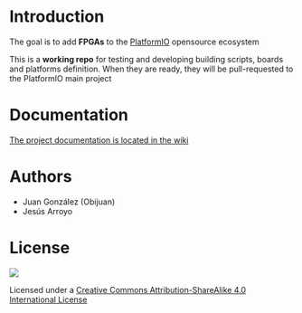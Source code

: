 
# Introduction
The goal is to add **FPGAs** to the [PlatformIO](http://platformio.org) opensource ecosystem

This is a **working repo** for testing and developing building scripts, boards and platforms definition. When they are ready, they will be pull-requested to the PlatformIO main project

# Documentation

[The project documentation is located in the wiki](https://github.com/bqlabs/Platformio-FPGA/wiki/Platformio-FPGA-wiki-home)

# Authors
* Juan González (Obijuan)  
* Jesús Arroyo

# License
![](https://github.com/bqlabs/Platformio-FPGA/raw/master/doc/images/bq-logo-cc-sa-small-150px.png)

Licensed under a [Creative Commons Attribution-ShareAlike 4.0 International License](http://creativecommons.org/licenses/by-sa/4.0/)
